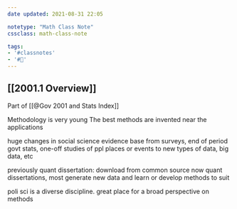 ```yaml
---
date updated: 2021-08-31 22:05

notetype: "Math Class Note"
cssclass: math-class-note

tags: 
- '#classnotes'
- '#🚧'
---
```


## [[2001.1 Overview]]
Part of [[@Gov 2001 and Stats Index]]


Methodology is very young 
The best methods are invented near the applications

huge changes in social science evidence base
from surveys, end of period govt stats, one-off studies of ppl places or events
to new types of data, big data, etc

previously quant dissertation: download from common source
now quant dissertations, most generate new data and learn or develop methods to suit

poli sci is a diverse discipline. great place for a broad perspective on methods



